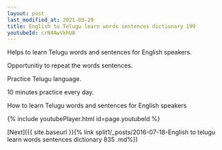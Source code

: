 ```yaml
---
layout: post
last_modified_at: 2021-03-29
title: English to Telugu learn words sentences dictionary 199 
youtubeId: crN4AwVkhU8
---
```

 
 
Helps to learn Telugu words and sentences for English speakers.

Opportunitiy to repeat the words sentences. 

Practice Telugu language. 
 
10 minutes practice every day. 
 
How to learn Telugu words and sentences for English speakers 
 
{% include youtubePlayer.html id=page.youtubeId %}
 
 
[Next]({{ site.baseurl }}{% link  split1/_posts/2016-07-18-English to telugu learn words sentences dictionary 835 .md%})
 
